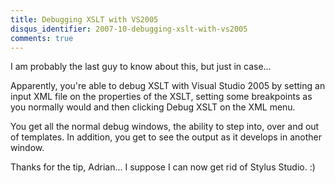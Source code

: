 ```yaml
---
title: Debugging XSLT with VS2005
disqus_identifier: 2007-10-debugging-xslt-with-vs2005
comments: true
---
```


I am probably the last guy to know about this, but just in case...

Apparently, you're able to debug XSLT with Visual Studio 2005 by setting an input XML file on the properties of the XSLT, setting some breakpoints as you normally would and then clicking Debug XSLT on the XML menu.

You get all the normal debug windows, the ability to step into, over and out of templates. In addition, you get to see the output as it develops in another window.

Thanks for the tip, Adrian... I suppose I can now get rid of Stylus Studio. :)
